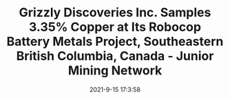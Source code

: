 ---
"title": "Grizzly Discoveries Inc. Samples 3.35% Copper at Its Robocop Battery Metals Project, Southeastern British Columbia, Canada - Junior Mining Network"
"date": "2021-9-15 17:3:58"
"feed_name": "GOOGLENEWSDRILLING"
"feed_website": "https://news.google.com/search?q=drilling%2Bincident&hl=en-US&gl=US&ceid=US:en"
"feed_rss": "https://news.google.com/rss/search?q=drilling%2Bincident&hl=en-US&gl=US&ceid=US:en"
"link": "https://www.juniorminingnetwork.com/junior-miner-news/press-releases/1286-tsx-venture/gzd/106693-grizzly-samples-3-35-copper-at-its-robocop-battery-metals-project-southeastern-british-columbia-canada.html"
"file": "_posts/2021-1-1-c4c4f8962c2d5be0f3922abbd8815649c76f3a46.md"
"accident": "0"
"drilling": "0"
"dead": "0"
"injured": "0"
---